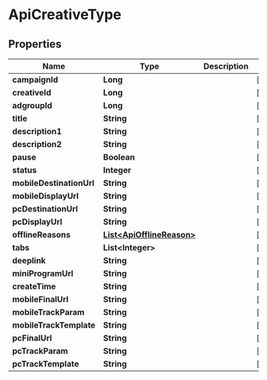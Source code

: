 

# ApiCreativeType


## Properties

Name | Type | Description | Notes
------------ | ------------- | ------------- | -------------
**campaignId** | **Long** |  |  [optional]
**creativeId** | **Long** |  |  [optional]
**adgroupId** | **Long** |  |  [optional]
**title** | **String** |  |  [optional]
**description1** | **String** |  |  [optional]
**description2** | **String** |  |  [optional]
**pause** | **Boolean** |  |  [optional]
**status** | **Integer** |  |  [optional]
**mobileDestinationUrl** | **String** |  |  [optional]
**mobileDisplayUrl** | **String** |  |  [optional]
**pcDestinationUrl** | **String** |  |  [optional]
**pcDisplayUrl** | **String** |  |  [optional]
**offlineReasons** | [**List&lt;ApiOfflineReason&gt;**](ApiOfflineReason.md) |  |  [optional]
**tabs** | **List&lt;Integer&gt;** |  |  [optional]
**deeplink** | **String** |  |  [optional]
**miniProgramUrl** | **String** |  |  [optional]
**createTime** | **String** |  |  [optional]
**mobileFinalUrl** | **String** |  |  [optional]
**mobileTrackParam** | **String** |  |  [optional]
**mobileTrackTemplate** | **String** |  |  [optional]
**pcFinalUrl** | **String** |  |  [optional]
**pcTrackParam** | **String** |  |  [optional]
**pcTrackTemplate** | **String** |  |  [optional]



